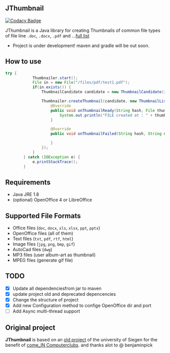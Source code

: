 ## JThumbnail

[![Codacy Badge](https://api.codacy.com/project/badge/Grade/17bbe0b4242d4f02a5d1a0288a6e6cbb)](https://app.codacy.com/app/makbn/JThumbnail?utm_source=github.com&utm_medium=referral&utm_content=makbn/JThumbnail&utm_campaign=Badge_Grade_Dashboard)

JThumbnail is a Java library for creating Thumbnails of common file types of file line `.doc`, `.docx`, `.pdf` and ...[full list](#supported-file-formats)

*   Project is under development! maven and gradle will be out soon.

## How to use

```java
try {
            Thumbnailer.start();
            File in = new File("/files/pdf/test1.pdf");
            if(in.exists()) {
                ThumbnailCandidate candidate = new ThumbnailCandidate(in,"unique_code");

                Thumbnailer.createThumbnail(candidate, new ThumbnailListener() {
                    @Override
                    public void onThumbnailReady(String hash, File thumbnail) {
                        System.out.println("FILE created at : " + thumbnail.getAbsolutePath());
                    }

                    @Override
                    public void onThumbnailFailed(String hash, String message, int code) {

                    }
                });
            }
        } catch (IOException e) {
            e.printStackTrace();
        }
```

## Requirements

*   Java JRE 1.8
*   (optional) OpenOffice 4 or LibreOffice

## Supported File Formats

*   Office files (`doc`, `docx`, `xls`, `xlsx`, `ppt`, `pptx`)
*   OpenOffice files (all of them)
*   Text files (`txt`, `pdf`, `rtf`, `html`)
*   Image files (`jpg`, `png`, `bmp`, `gif`)
*   AutoCad files (`dwg`)
*   MP3 files (user album-art as thumbnail)
*   MPEG files (generate gif file)

## TODO

*   [x] Update all dependenciesfrom jar to maven
*   [x] update project old and deprecated depencencies
*   [x] Change the structure of project
*   [X] Add new Configuration method to confige OpenOffice dir and port 
*   [ ] Add Async multi-thread support

## Original project

**JThumbnail** is based on an [old project](https://github.com/benjaminpick/java-thumbnailer) of the university of Siegen for the benefit of [come_IN Computerclubs](http://www.computerclub-comein.de). and thanks alot to @ benjaminpick
